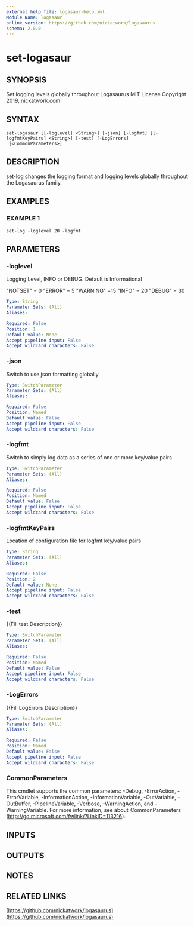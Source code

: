 ```yaml
---
external help file: logasaur-help.xml
Module Name: logasaur
online version: https://github.com/nickatwork/logasaurus
schema: 2.0.0
---
```


# set-logasaur

## SYNOPSIS
Set logging levels globally throughout Logasaurus
MIT License Copyright 2019, nickatwork.com

## SYNTAX

```
set-logasaur [[-loglevel] <String>] [-json] [-logfmt] [[-logfmtKeyPairs] <String>] [-test] [-LogErrors]
 [<CommonParameters>]
```

## DESCRIPTION
set-log changes the logging format and logging levels globally throughout the Logasaurus family.

## EXAMPLES

### EXAMPLE 1
```
set-log -loglevel 20 -logfmt
```

## PARAMETERS

### -loglevel
Logging Level, INFO or DEBUG.
Default is Informational

"NOTSET" = 0
"ERROR" = 5
"WARNING" =15
"INFO" = 20
"DEBUG" = 30

```yaml
Type: String
Parameter Sets: (All)
Aliases:

Required: False
Position: 1
Default value: None
Accept pipeline input: False
Accept wildcard characters: False
```

### -json
Switch to use json formatting globally

```yaml
Type: SwitchParameter
Parameter Sets: (All)
Aliases:

Required: False
Position: Named
Default value: False
Accept pipeline input: False
Accept wildcard characters: False
```

### -logfmt
Switch to simply log data as a series of one or more key/value pairs

```yaml
Type: SwitchParameter
Parameter Sets: (All)
Aliases:

Required: False
Position: Named
Default value: False
Accept pipeline input: False
Accept wildcard characters: False
```

### -logfmtKeyPairs
Location of configuration file for logfmt key/value pairs

```yaml
Type: String
Parameter Sets: (All)
Aliases:

Required: False
Position: 2
Default value: None
Accept pipeline input: False
Accept wildcard characters: False
```

### -test
{{Fill test Description}}

```yaml
Type: SwitchParameter
Parameter Sets: (All)
Aliases:

Required: False
Position: Named
Default value: False
Accept pipeline input: False
Accept wildcard characters: False
```

### -LogErrors
{{Fill LogErrors Description}}

```yaml
Type: SwitchParameter
Parameter Sets: (All)
Aliases:

Required: False
Position: Named
Default value: False
Accept pipeline input: False
Accept wildcard characters: False
```

### CommonParameters
This cmdlet supports the common parameters: -Debug, -ErrorAction, -ErrorVariable, -InformationAction, -InformationVariable, -OutVariable, -OutBuffer, -PipelineVariable, -Verbose, -WarningAction, and -WarningVariable.
For more information, see about_CommonParameters (http://go.microsoft.com/fwlink/?LinkID=113216).

## INPUTS

## OUTPUTS

## NOTES

## RELATED LINKS

[https://github.com/nickatwork/logasaurus](https://github.com/nickatwork/logasaurus)

